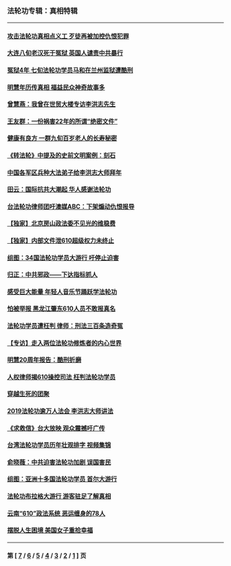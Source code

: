 ### 法轮功专辑：真相特辑
---
#### [攻击法轮功真相点义工 歹徒再被加控仇恨犯罪](../../pages/nf4389/n13601019.md?06090430) 
#### [大连八旬老汉死于冤狱 英国人谴责中共暴行](../../pages/nf4389/n13480118.md?06090430) 
#### [冤狱4年 七旬法轮功学员马和在兰州监狱遭酷刑](../../pages/nf4389/n13304688.md?06090430) 
#### [明慧年历传真相 福益民众神奇故事多](../../pages/nf4389/n13294545.md?06090430) 
#### [曾慧燕：我曾在世贸大楼专访李洪志先生](../../pages/nf4389/n12898729.md?06090430) 
#### [王友群：一份祸害22年的所谓“绝密文件”](../../pages/nf4389/n12871750.md?06090430) 
#### [健康有良方 一群九旬百岁老人的长寿秘密](../../pages/nf4389/n12847475.md?06090430) 
#### [《转法轮》中提及的史前文明案例：刻石](../../pages/nf4389/n12758577.md?06090430) 
#### [中国各军区兵种大法弟子给李洪志大师拜年](../../pages/nf4389/n12750047.md?06090430) 
#### [田云：国际抗共大潮起 华人感谢法轮功](../../pages/nf4389/n12357708.md?06090430) 
#### [台法轮功律师团吁澳媒ABC：下架煽动仇恨报导](../../pages/nf4389/n12279917.md?06090430) 
#### [【独家】北京房山政法委不见光的维稳费](../../pages/nf4389/n12031979.md?06090430) 
#### [【独家】内部文件泄610超级权力未终止](../../pages/nf4389/n12023895.md?06090430) 
#### [组图：34国法轮功学员大游行 吁停止迫害](../../pages/nf4389/n11492658.md?06090430) 
#### [归正：中共邪政——下达指标抓人](../../pages/nf4389/n11474770.md?06090430) 
#### [感受巨大能量 年轻人音乐节踊跃学法轮功](../../pages/nf4389/n11441981.md?06090430) 
#### [怕被举报 黑龙江肇东610人员不敢报真名](../../pages/nf4389/n11436499.md?06090430) 
#### [法轮功学员遭枉判 律师：刑法三百条造奇冤](../../pages/nf4389/n11433943.md?06090430) 
#### [【专访】走入两位法轮功修炼者的内心世界](../../pages/nf4389/n11415623.md?06090430) 
#### [明慧20周年报告：酷刑折磨](../../pages/nf4389/n11387954.md?06090430) 
#### [人权律师揭610操控司法 枉判法轮功学员](../../pages/nf4389/n11313370.md?06090430) 
#### [穿越生死的团聚](../../pages/nf4389/n11258922.md?06090430) 
#### [2019法轮功逾万人法会 李洪志大师讲法](../../pages/nf4389/n11265303.md?06090430) 
#### [《求救信》台大放映 观众震撼吁广传](../../pages/nf4389/n10922251.md?06090430) 
#### [台湾法轮功学员历年壮观排字 视频集锦](../../pages/nf4389/n10878789.md?06090430) 
#### [俞晓薇：中共迫害法轮功加剧 误国害民](../../pages/nf4389/n10859260.md?06090430) 
#### [组图：亚洲十多国法轮功学员 首尔大游行](../../pages/nf4389/n10781149.md?06090430) 
#### [法轮功布拉格大游行 游客驻足了解真相](../../pages/nf4389/n10749360.md?06090430) 
#### [云南“610”政法系统 恶运缠身的78人](../../pages/nf4389/n10747534.md?06090430) 
#### [摆脱人生困境 美国女子重拾幸福](../../pages/nf4389/n10688678.md?06090430) 

---
#### 第 [ [7](./7.md?06090430) / [6](./6.md?06090430) / [5](./5.md?06090430) / [4](./4.md?06090430) / [3](./3.md?06090430) / [2](./2.md?06090430) / [1](./1.md?06090430) ] 页
